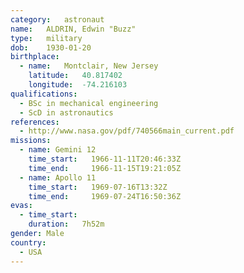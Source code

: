 ```yaml
---
category:	astronaut
name:	ALDRIN, Edwin "Buzz"
type:	military
dob:	1930-01-20
birthplace:
  - name:	Montclair, New Jersey
    latitude:	40.817402
    longitude:	-74.216103
qualifications:
  - BSc in mechanical engineering
  - ScD in astronautics
references:
  - http://www.nasa.gov/pdf/740566main_current.pdf
missions:
  - name: Gemini 12
    time_start:   1966-11-11T20:46:33Z
    time_end:     1966-11-15T19:21:05Z
  - name: Apollo 11
    time_start:   1969-07-16T13:32Z
    time_end:     1969-07-24T16:50:36Z
evas:
  - time_start: 
    duration:   7h52m
gender:	Male
country:
  - USA
---
```

